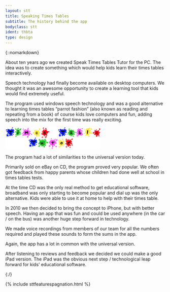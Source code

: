 ```yaml
---
layout: stt
title: Speaking Times Tables
subtitle: The history behind the app
bodyclass: stt
ident: thbta
type: design
---
```

{::nomarkdown}
<p>
	About ten years ago we created Speak Times Tables Tutor for the PC. The idea was to create something which would help kids learn their times tables interactively.
</p>
<p>
	Speech technology had finally become available on desktop computers. We thought it was an awesome opportunity to create a learning tool that kids would find extremely useful.
</p>
<p>
	The program used windows speech technology and was a good alternative to learning times tables “parrot fashion” (also known as reading and repeating from a book) of course kids love computers and fun, adding speech into the mix for the first time was really exciting.
</p>
<div class="container-table">
	<div class="center-block">
		<a href="{{ site.baseurl }}/static/stt_features/ttt-logo.png" class="thickbox">
			<img title="The old Speaking Times Tables logo" height="70" width="300" src="/static/img-300/ttt-logo.png">
		</a>
	</div>
</div>
<p>
	The program had a lot of similarities to the universal version today.
</p>
<p>
	Primarily sold on eBay on CD, the program proved very popular. We often got feedback from happy parents whose children had done well at school in times tables tests.
</p>
<p>
	At the time CD was the only real method to get educational software, broadband was only starting to become popular and dial up was the only alternative. Kids were able to use it at home to help with their times table.
</p>
<p>
	In 2010 we then decided to bring the concept to iPhone, but with better speech. Having an app that was fun and could be used anywhere (in the car / on the bus) was another huge step forward in technology.
</p>
<p>
	We made voice recordings from members of our team for all the numbers required and played these sounds to form the sums in the app.
</p>
<p>
	Again, the app has a lot in common with the universal version.
</p>
<p>
	After listening to reviews and feedback we decided we could make a good iPad version. The iPad was the obvious next step / technological leap forward for kids’ educational software.
</p>
{:/}

{% include sttfeaturespagnation.html %}

